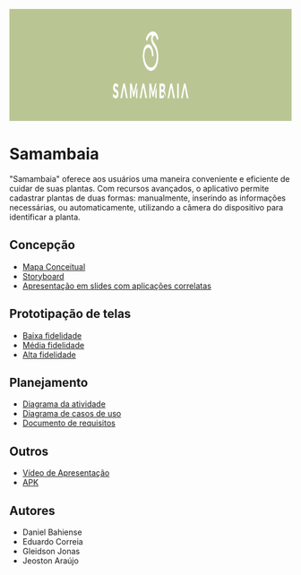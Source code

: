 <p align="center">
  <img width="2000" height="200" src="https://github.com/RevolverOcelotIII/TrabalhoSamambaia/blob/main/docs/assets/banner.png?raw=true"/>
</p>

# Samambaia

"Samambaia" oferece aos usuários uma maneira conveniente e eficiente de cuidar de suas plantas. 
Com recursos avançados, o aplicativo permite cadastrar plantas de duas formas: manualmente, inserindo as informações necessárias, 
ou automaticamente, utilizando a câmera do dispositivo para identificar a planta.

## Concepção
* [Mapa Conceitual](https://github.com/RevolverOcelotIII/TrabalhoSamambaia/blob/main/docs/concepcao/mapa.png?raw=true)
* [Storyboard](https://github.com/RevolverOcelotIII/TrabalhoSamambaia/blob/main/docs/concepcao/storyboard.png?raw=true)
* [Apresentação em slides com aplicações correlatas](https://github.com/RevolverOcelotIII/TrabalhoSamambaia/blob/main/docs/concepcao/apresentacao.pdf?raw=true)

## Prototipação de telas
* [Baixa fidelidade](https://github.com/RevolverOcelotIII/TrabalhoSamambaia/tree/main/docs/prototipos/baixa)
* [Média fidelidade](https://github.com/RevolverOcelotIII/TrabalhoSamambaia/blob/main/docs/prototipos/media.png?raw=true)
* [Alta fidelidade](https://github.com/RevolverOcelotIII/TrabalhoSamambaia/blob/main/docs/prototipos/alta.png?raw=true)

## Planejamento
* [Diagrama da atividade](https://github.com/RevolverOcelotIII/TrabalhoSamambaia/blob/main/docs/planejamento/Diagrama_atividade_samambaia.jpg?raw=true)
* [Diagrama de casos de uso](https://github.com/RevolverOcelotIII/TrabalhoSamambaia/blob/main/docs/planejamento/Diagrama_caso_uso_enumerado.jpeg?raw=true)
* [Documento de requisitos](https://github.com/RevolverOcelotIII/TrabalhoSamambaia/blob/main/docs/planejamento/requisitos.pdf?raw=true)

## Outros
* [Vídeo de Apresentação](https://github.com/RevolverOcelotIII/TrabalhoSamambaia/tree/main/videos)
* [APK](https://github.com/RevolverOcelotIII/TrabalhoSamambaia/tree/main/apk)

## Autores
* Daniel Bahiense
* Eduardo Correia
* Gleidson Jonas
* Jeoston Araújo
